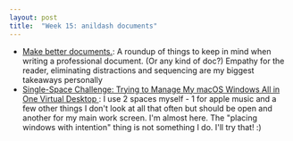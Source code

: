 ```yaml
---
layout: post
title:  "Week 15: anildash documents"
---
```


* [Make better documents.](https://www.anildash.com//2024/03/10/make-better-documents/): A roundup of things to keep in mind when writing a professional document. (Or any kind of doc?) Empathy for the reader, eliminating distractions and sequencing are my biggest takeaways personally
* [Single-Space Challenge: Trying to Manage My macOS Windows All in One Virtual Desktop ](https://www.macstories.net/stories/single-space-challenge-trying-to-manage-my-macos-windows-all-in-one-virtual-desktop/): I use 2 spaces myself - 1 for apple music and a few other things I don't look at all that often but should be open and another for my main work screen. I'm almost here. The "placing windows with intention" thing is not something I do.  I'll try that! :) 
